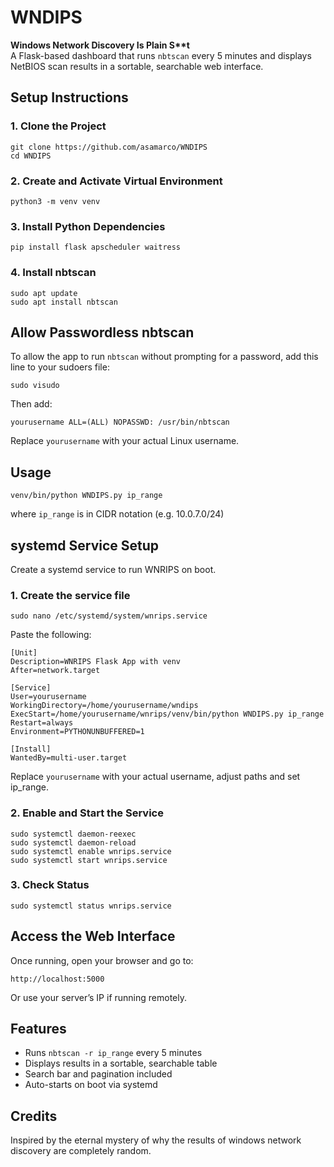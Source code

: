 # WNDIPS

**Windows Network Discovery Is Plain S\*\*t**  
A Flask-based dashboard that runs `nbtscan` every 5 minutes and displays NetBIOS scan results in a sortable, searchable web interface.

## Setup Instructions

### 1. Clone the Project

    git clone https://github.com/asamarco/WNDIPS
    cd WNDIPS

### 2. Create and Activate Virtual Environment

    python3 -m venv venv

### 3. Install Python Dependencies

    pip install flask apscheduler waitress

### 4. Install nbtscan

    sudo apt update
    sudo apt install nbtscan

## Allow Passwordless nbtscan

To allow the app to run `nbtscan` without prompting for a password, add this line to your sudoers file:

    sudo visudo

Then add:

    yourusername ALL=(ALL) NOPASSWD: /usr/bin/nbtscan

Replace `yourusername` with your actual Linux username.

## Usage

`venv/bin/python WNDIPS.py ip_range`

where `ip_range` is in CIDR notation (e.g. 10.0.7.0/24)

## systemd Service Setup

Create a systemd service to run WNRIPS on boot.

### 1. Create the service file

    sudo nano /etc/systemd/system/wnrips.service

Paste the following:

    [Unit]
    Description=WNRIPS Flask App with venv
    After=network.target

    [Service]
    User=yourusername
    WorkingDirectory=/home/yourusername/wndips
    ExecStart=/home/yourusername/wnrips/venv/bin/python WNDIPS.py ip_range
    Restart=always
    Environment=PYTHONUNBUFFERED=1

    [Install]
    WantedBy=multi-user.target

Replace `yourusername` with your actual username, adjust paths and set ip_range.

### 2. Enable and Start the Service

    sudo systemctl daemon-reexec
    sudo systemctl daemon-reload
    sudo systemctl enable wnrips.service
    sudo systemctl start wnrips.service

### 3. Check Status

    sudo systemctl status wnrips.service

## Access the Web Interface

Once running, open your browser and go to:

    http://localhost:5000

Or use your server’s IP if running remotely.

## Features

- Runs `nbtscan -r ip_range` every 5 minutes
- Displays results in a sortable, searchable table
- Search bar and pagination included
- Auto-starts on boot via systemd

## Credits
 
Inspired by the eternal mystery of why the results of windows network discovery are completely random.




